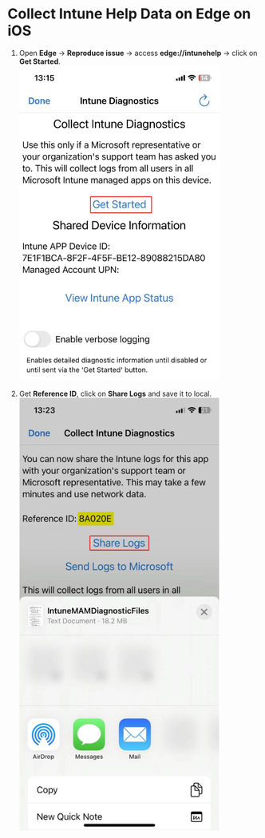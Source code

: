 # Collect Intune Help Data on Edge on iOS

1. Open **Edge** -> **Reproduce issue** -> access **edge://intunehelp** -> click on **Get Started**.<br>
    <img src="./images/IntunehelpEdgeIOS1.jpg" alt="IntunehelpEdgeIOS1.jpg" width="400">

1. Get **Reference ID**, click on **Share Logs** and save it to local.<br>
    <img src="./images/IntunehelpEdgeIOS2.jpg" alt="IntunehelpEdgeIOS2.jpg" width="400">
